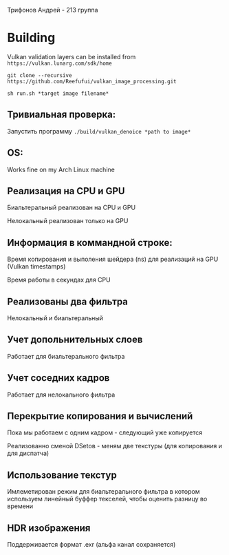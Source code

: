 Трифонов Андрей - 213 группа

# Building

Vulkan validation layers can be installed from `https://vulkan.lunarg.com/sdk/home`

`git clone --recursive https://github.com/Reefufui/vulkan_image_processing.git`

`sh run.sh *target image filename*`

## Тривиальная проверка:

Запустить программу `./build/vulkan_denoice *path to image*`

## ОS:

Works fine on my Arch Linux machine

## Реализация на CPU и GPU

Биальтеральный реализован на CPU и GPU

Нелокальный реализован только на GPU

## Информация в коммандной строке:

Время копирования и выполения шейдера (ns) для реализаций на GPU (Vulkan timestamps)

Время работы в секундах для CPU

## Реализованы два фильтрa

Нелокальный и биальтеральный

## Учет допольнительных слоев

Работает для биальтерального фильтра

## Учет соседних кадров

Работает для нелокального фильтра

## Перекрытие копирования и вычислений

Пока мы работаем с одним кадром - следующий уже копируется

Реализованно сменой DSetов - меням две текстуры (для копирования и для диспатча)

## Использование текстур

Имлеметирован режим для биальтерального фильтра в котором используем линейный буффер текселей, чтобы оценить разницу во времени

## HDR изображения

Поддерживается формат .exr (альфа канал сохраняется)

